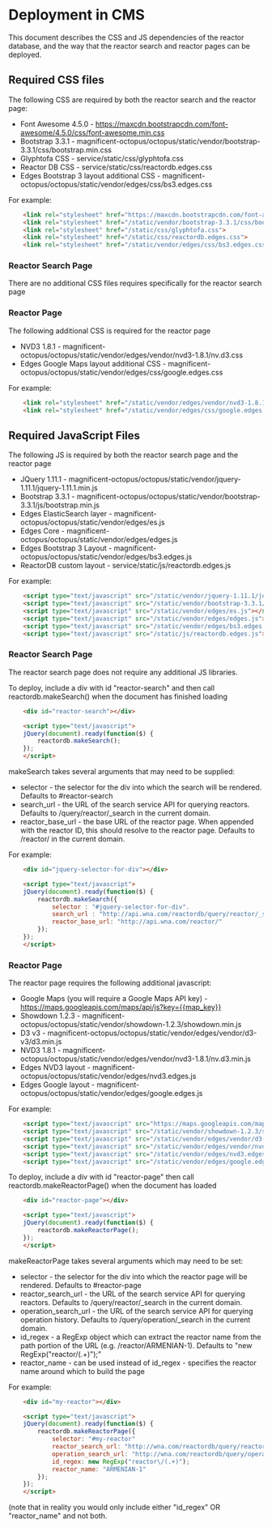 # Deployment in CMS

This document describes the CSS and JS dependencies of the reactor database, and the way that the reactor search
and reactor pages can be deployed.

## Required CSS files

The following CSS are required by both the reactor search and the reactor page:

* Font Awesome 4.5.0 - https://maxcdn.bootstrapcdn.com/font-awesome/4.5.0/css/font-awesome.min.css
* Bootstrap 3.3.1 - magnificent-octopus/octopus/static/vendor/bootstrap-3.3.1/css/bootstrap.min.css
* Glyphtofa CSS - service/static/css/glyphtofa.css
* Reactor DB CSS - service/static/css/reactordb.edges.css
* Edges Bootstrap 3 layout additional CSS - magnificent-octopus/octopus/static/vendor/edges/css/bs3.edges.css

For example:

```html
    <link rel="stylesheet" href="https://maxcdn.bootstrapcdn.com/font-awesome/4.5.0/css/font-awesome.min.css">
    <link rel="stylesheet" href="/static/vendor/bootstrap-3.3.1/css/bootstrap.min.css">
    <link rel="stylesheet" href="/static/css/glyphtofa.css">
    <link rel="stylesheet" href="/static/css/reactordb.edges.css">
    <link rel="stylesheet" href="/static/vendor/edges/css/bs3.edges.css">
```

### Reactor Search Page

There are no additional CSS files requires specifically for the reactor search page

### Reactor Page

The following additional CSS is required for the reactor page

* NVD3 1.8.1 - magnificent-octopus/octopus/static/vendor/edges/vendor/nvd3-1.8.1/nv.d3.css
* Edges Google Maps layout additional CSS - magnificent-octopus/octopus/static/vendor/edges/css/google.edges.css

For example:

```html
    <link rel="stylesheet" href="/static/vendor/edges/vendor/nvd3-1.8.1/nv.d3.css">
    <link rel="stylesheet" href="/static/vendor/edges/css/google.edges.css">
```

## Required JavaScript Files

The following JS is required by both the reactor search page and the reactor page

* JQuery 1.11.1 - magnificent-octopus/octopus/static/vendor/jquery-1.11.1/jquery-1.11.1.min.js
* Bootstrap 3.3.1 - magnificent-octopus/octopus/static/vendor/bootstrap-3.3.1/js/bootstrap.min.js
* Edges ElasticSearch layer - magnificent-octopus/octopus/static/vendor/edges/es.js
* Edges Core - magnificent-octopus/octopus/static/vendor/edges/edges.js
* Edges Bootstrap 3 Layout - magnificent-octopus/octopus/static/vendor/edges/bs3.edges.js
* ReactorDB custom layout - service/static/js/reactordb.edges.js

For example:

```html
    <script type="text/javascript" src="/static/vendor/jquery-1.11.1/jquery-1.11.1.min.js"></script>
    <script type="text/javascript" src="/static/vendor/bootstrap-3.3.1/js/bootstrap.min.js"></script>
    <script type="text/javascript" src="/static/vendor/edges/es.js"></script>
    <script type="text/javascript" src="/static/vendor/edges/edges.js"></script>
    <script type="text/javascript" src="/static/vendor/edges/bs3.edges.js"></script>
    <script type="text/javascript" src="/static/js/reactordb.edges.js"></script>
```

### Reactor Search Page

The reactor search page does not require any additional JS libraries.

To deploy, include a div with id "reactor-search" and then call reactordb.makeSearch() when the document has finished loading

```html
    <div id="reactor-search"></div>

    <script type="text/javascript">
    jQuery(document).ready(function($) {
        reactordb.makeSearch();
    });
    </script>
```

makeSearch takes several arguments that may need to be supplied:

* selector - the selector for the div into which the search will be rendered.  Defaults to #reactor-search
* search_url - the URL of the search service API for querying reactors.  Defaults to /query/reactor/_search in the current domain.
* reactor_base_url - the base URL of the reactor page.  When appended with the reactor ID, this should resolve to the reactor page.  Defaults to /reactor/ in the current domain.

For example:

```html
    <div id="jquery-selector-for-div"></div>

    <script type="text/javascript">
    jQuery(document).ready(function($) {
        reactordb.makeSearch({
            selector : "#jquery-selector-for-div".
            search_url : "http://api.wna.com/reactordb/query/reactor/_search",
            reactor_base_url: "http://api.wna.com/reactor/"
        });
    });
    </script>
```

### Reactor Page

The reactor page requires the following additional javascript:

* Google Maps (you will require a Google Maps API key) - https://maps.googleapis.com/maps/api/js?key={{map_key}}
* Showdown 1.2.3 - magnificent-octopus/octopus/static/vendor/showdown-1.2.3/showdown.min.js
* D3 v3 - magnificent-octopus/octopus/static/vendor/edges/vendor/d3-v3/d3.min.js
* NVD3 1.8.1 - magnificent-octopus/octopus/static/vendor/edges/vendor/nvd3-1.8.1/nv.d3.min.js
* Edges NVD3 layout - magnificent-octopus/octopus/static/vendor/edges/nvd3.edges.js
* Edges Google layout - magnificent-octopus/octopus/static/vendor/edges/google.edges.js

For example:

```html
    <script type="text/javascript" src="https://maps.googleapis.com/maps/api/js?key={{map_key}}"></script>
    <script type="text/javascript" src="/static/vendor/showdown-1.2.3/showdown.min.js"></script>
    <script type="text/javascript" src="/static/vendor/edges/vendor/d3-v3/d3.min.js"></script>
    <script type="text/javascript" src="/static/vendor/edges/vendor/nvd3-1.8.1/nv.d3.js"></script>
    <script type="text/javascript" src="/static/vendor/edges/nvd3.edges.js"></script>
    <script type="text/javascript" src="/static/vendor/edges/google.edges.js"></script>
```

To deploy, include a div with id "reactor-page" then call reactordb.makeReactorPage() when the document has loaded

```html
    <div id="reactor-page"></div>

    <script type="text/javascript">
    jQuery(document).ready(function($) {
        reactordb.makeReactorPage();
    });
    </script>
```

makeReactorPage takes several arguments which may need to be set:

* selector - the selector for the div into which the reactor page will be rendered.  Defaults to #reactor-page
* reactor_search_url - the URL of the search service API for querying reactors.  Defaults to /query/reactor/_search in the current domain.
* operation_search_url - the URL of the search service API for querying operation history.  Defaults to /query/operation/_search in the current domain.
* id_regex - a RegExp object which can extract the reactor name from the path portion of the URL (e.g. /reactor/ARMENIAN-1).  Defaults to "new RegExp("reactor\/(.+)");"
* reactor_name - can be used instead of id_regex - specifies the reactor name around which to build the page

For example:

```html
    <div id="my-reactor"></div>

    <script type="text/javascript">
    jQuery(document).ready(function($) {
        reactordb.makeReactorPage({
            selector: "#my-reactor"
            reactor_search_url: "http://wna.com/reactordb/query/reactor/_search",
            operation_search_url: "http://wna.com/reactordb/query/operation/_search",
            id_regex: new RegExp("reactor\/(.+)");
            reactor_name: "ARMENIAN-1"
        });
    });
    </script>
```

(note that in reality you would only include either "id_regex" OR "reactor_name" and not both.